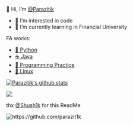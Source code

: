 
👋 Hi, I’m [@Parazitik](https://github.com/parazit1k)
- 👀 I’m interested in code
- 🌱 I’m currently learning in Financial University

FA works:
* [:snake: Python](https://github.com/Pararazitik/Python)
* [:coffee: Java](https://github.com/Pararazitik/Java)
* [:milky_way: Programming Practice](https://github.com/Pararazitik/PythonPractice)
* [:penguin: Linux](https://github.com/Pararazitik/Linux)

 [![Parazitik's github stats](https://github-readme-stats.vercel.app/api?username=parazit1k&show_icons=true&theme=tokyonight)](https://github.com/parazit1k)

<p align="left">
  <img src="https://github-readme-stats.vercel.app/api/top-langs/?username=parazit1k&layout=compact&count_private=true&theme=tokyonight" />
</p>

thx [@Shush1k](https://github.com/Shush1k) for this ReadMe
<p align="left">
  <img src="https://komarev.com/ghpvc/?username=parazit1k" alt="https://github.com/parazit1k" />
</p>
